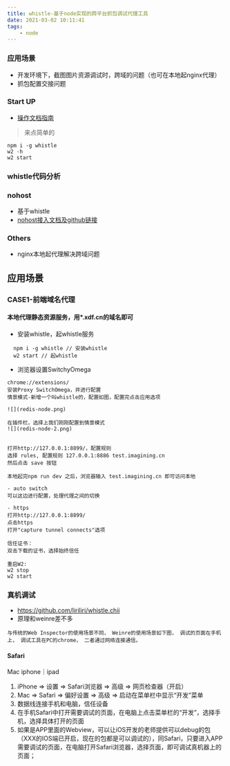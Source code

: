 ```yaml
---
title: whistle-基于node实现的跨平台抓包调试代理工具
date: 2021-03-02 10:11:41
tags:
    - node
---
```


### 应用场景
- 开发环境下，截图图片资源调试时，跨域的问题（也可在本地起nginx代理）
- 抓包配置交接问题

### Start UP
- [操作文档指南](http://wproxy.org/whistle/install.html)

> 来点简单的
```
npm i -g whistle
w2 -h
w2 start
```

### whistle代码分析


### nohost
- 基于whistle
- [nohost接入文档及github链接](https://nohosts.github.io/nohost/)

### Others
- nginx本地起代理解决跨域问题


## 应用场景
### CASE1-前端域名代理
#### 本地代理静态资源服务，用*.xdf.cn的域名即可
- 安装whistle，起whistle服务
```
  npm i -g whistle // 安装whistle
  w2 start // 起whistle
```
- 浏览器设置SwitchyOmega
```
chrome://extensions/ 
安装Proxy SwitchOmega，并进行配置
情景模式-新增一个叫whistle的，配置如图，配置完点击应用选项

![](redis-node.png)

在插件栏，选择上我们刚刚配置到情景模式
![](redis-node-2.png)


打开http://127.0.0.1:8899/，配置规则
选择 rules, 配置规则 127.0.0.1:8886 test.imagining.cn
然后点击 save 按钮

本地起完npm run dev 之后，浏览器输入 test.imagining.cn 即可访问本地

- auto switch 
可以这边进行配置，处理代理之间的切换

- https
打开http://127.0.0.1:8899/
点击https
打开"capture tunnel connects"选项

信任证书：
双击下载的证书，选择始终信任

重启W2:
w2 stop
w2 start
```

### 真机调试
- https://github.com/liriliri/whistle.chii
- 原理和weinre差不多
```
与传统的Web Inspector的使用场景不同， Weinre的使用场景如下图， 调试的页面在手机上， 调试工具在PC的chrome， 二者通过网络连接通信。
```

#### Safari
Mac
iphone｜ipad

1. iPhone => 设置 => Safari浏览器 => 高级 => 网页检查器（开启）
2. Mac => Safari => 偏好设置 => 高级 => 启动在菜单栏中显示“开发”菜单
3. 数据线连接手机和电脑，信任设备
4. 在手机Safari中打开需要调试的页面，在电脑上点击菜单栏的“开发”，选择手机，选择具体打开的页面
5. 如果是APP里面的Webview，可以让iOS开发的老师提供可以debug的包（XXX的IOS端已开启，现在的包都是可以调试的），同Safari，只要进入APP需要调试的页面，在电脑打开Safari浏览器，选择页面，即可调试真机器上的页面；